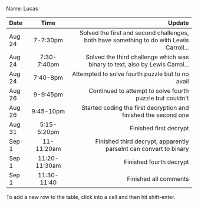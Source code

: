 Name: Lucas

| Date   |     Time      |                                                                                  Update |
|:-------|:-------------:|----------------------------------------------------------------------------------------:|
| Aug 24 |   7-7:30pm    | Solved the first and second challenges, both have something to do with Lewis Carroll... |
| Aug 24 |  7:30-7:40pm  |            Solved the third challenge which was binary to text, also by Lewis Carrol... | 
| Aug 24 |   7:40-8pm    |                                        Attempted to solve fourth puzzle but to no avail |
| Aug 26 |   9-9:45pm    |                                Continued to attempt to solve fourth puzzle but couldn't |
| Aug 26 |   9:45-10pm   |                         Started coding the first decryption and finished the second one |
| Aug 31 |  5:15-5:20pm  |                                                                  Finished first decrypt |
| Sep 1  |  11-11:20am   |                       Finished third decrypt, apparently parseInt can convert to binary |
| Sep 1  | 11:20-11:30am |                                                                 Finished fourth decrypt |
| Sep 1  |  11:30-11:40  |                                                                   Finished all comments |


To add a new row to the table, click into a cell and then hit shift-enter.
